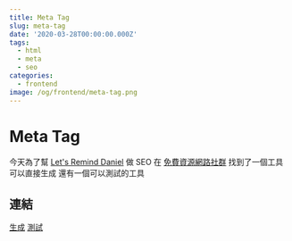 ```yaml
---
title: Meta Tag
slug: meta-tag
date: '2020-03-28T00:00:00.000Z'
tags:
  - html
  - meta
  - seo
categories:
  - frontend
image: /og/frontend/meta-tag.png
---
```


# Meta Tag

今天為了幫 [Let's Remind Daniel](https://daniel.simba.nctu.me) 做 SEO
在 [免費資源網路社群](https://free.com.tw/mega-tags/) 找到了一個工具可以直接生成
還有一個可以測試的工具

## 連結

[生成](https://megatags.co/)
[測試](https://www.heymeta.com/)
